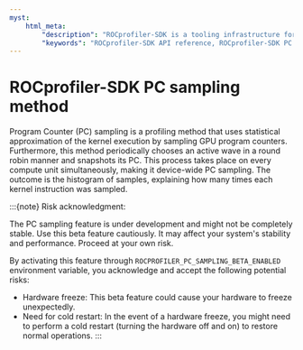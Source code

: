```yaml
---
myst:
    html_meta:
        "description": "ROCprofiler-SDK is a tooling infrastructure for profiling general-purpose GPU compute applications running on the ROCm software."
        "keywords": "ROCprofiler-SDK API reference, ROCprofiler-SDK PC sampling, Program counter sampling, PC sampling"
---
```


# ROCprofiler-SDK PC sampling method

Program Counter (PC) sampling is a profiling method that uses statistical approximation of the kernel execution by sampling GPU program counters. Furthermore, this method periodically chooses an active wave in a round robin manner and snapshots its PC. This process takes place on every compute unit simultaneously, making it device-wide PC sampling. The outcome is the histogram of samples, explaining how many times each kernel instruction was sampled.

:::{note}
Risk acknowledgment:

The PC sampling feature is under development and might not be completely stable. Use this beta feature cautiously. It may affect your system's stability and performance. Proceed at your own risk.

By activating this feature through `ROCPROFILER_PC_SAMPLING_BETA_ENABLED` environment variable, you acknowledge and accept the following potential risks:

- Hardware freeze: This beta feature could cause your hardware to freeze unexpectedly.
- Need for cold restart: In the event of a hardware freeze, you might need to perform a cold restart (turning the hardware off and on) to restore normal operations.
:::
